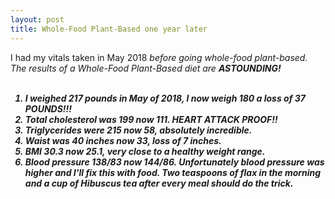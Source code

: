 ```yaml
---
layout: post
title: Whole-Food Plant-Based one year later
---
```

I had my vitals taken in May 2018 <i>before<i> going whole-food plant-based.  The results of a Whole-Food Plant-Based diet are <b>ASTOUNDING!<B>
<br><br>
1. I weighed 217 pounds in May of 2018, I now weigh 180 a loss of 37 POUNDS!!! 
2. Total cholesterol was 199 now 111.  HEART ATTACK PROOF!!
3. Triglycerides were 215 now 58, absolutely incredible.
4. Waist was 40 inches now 33, loss of 7 inches.
5. BMI 30.3 now 25.1, very close to a healthy weight range.
6. Blood pressure 138/83 now 144/86.  Unfortunately blood pressure was higher and I'll fix this with food. Two teaspoons of flax in the morning and a cup of Hibuscus tea after every meal should do the trick. 
